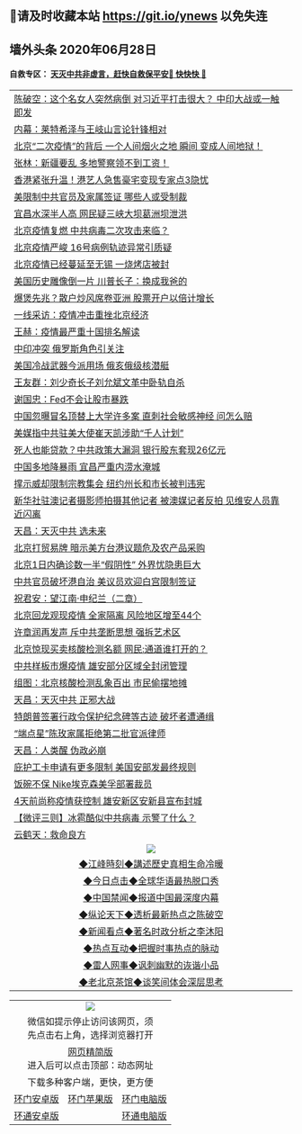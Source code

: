 ## 📩请及时收藏本站 https://git.io/ynews 以免失连</a>

## 墙外头条 2020年06月28日</a>

 <table>
<tr><td colspan="2" align="left"><a href="https://qeb.xfthy.casa/?name=c1190829&key=xcyufvbtjvhwwrpc&from=gy2">陈破空：这个名女人突然病倒 对习近平打击很大？ 中印大战或一触即发</a></td></tr>
<tr><td colspan="2" align="left"><a href="https://qeb.xfthy.casa/?name=c1190816&key=xcyufvbtjvhwwrpc&from=gy2">内幕：莱特希泽与王岐山言论针锋相对</a></td></tr>
<tr><td colspan="2" align="left"><a href="https://qeb.xfthy.casa/?name=c1190812&key=xcyufvbtjvhwwrpc&from=gy2">北京“二次疫情”的背后 一个人间烟火之地 瞬间 变成人间地狱！</a></td></tr>
<tr><td colspan="2" align="left"><a href="https://qeb.xfthy.casa/?name=c1190826&key=xcyufvbtjvhwwrpc&from=gy2">张林：新疆要乱 多地警察领不到工资！</a></td></tr>
<tr><td colspan="2" align="left"><a href="https://qeb.xfthy.casa/?name=c1190822&key=xcyufvbtjvhwwrpc&from=gy2">香港紧张升温！港艺人急售豪宅变现专家点3隐忧</a></td></tr>
<tr><td colspan="2" align="left"><a href="https://qeb.xfthy.casa/?name=c1190793&key=xcyufvbtjvhwwrpc&from=gy2">美限制中共官员及家属签证 哪些人或受制裁</a></td></tr>
<tr><td colspan="2" align="left"><a href="https://qeb.xfthy.casa/?name=c1190806&key=xcyufvbtjvhwwrpc&from=gy2">宜昌水深半人高 网民疑三峡大坝葛洲坝泄洪</a></td></tr>
<tr><td colspan="2" align="left"><a href="https://qeb.xfthy.casa/?name=c1190795&key=xcyufvbtjvhwwrpc&from=gy2">北京疫情复燃 中共病毒二次攻击来临？</a></td></tr>
<tr><td colspan="2" align="left"><a href="https://qeb.xfthy.casa/?name=c1190836&key=xcyufvbtjvhwwrpc&from=gy2">北京疫情严峻 16号病例轨迹异常引质疑</a></td></tr>
<tr><td colspan="2" align="left"><a href="https://qeb.xfthy.casa/?name=c1190823&key=xcyufvbtjvhwwrpc&from=gy2">北京疫情已经蔓延至无锡 一烧烤店被封</a></td></tr>
<tr><td colspan="2" align="left"><a href="https://qeb.xfthy.casa/?name=c1190814&key=xcyufvbtjvhwwrpc&from=gy2">美国历史雕像倒一片 川普长子：换成我爸的</a></td></tr>
<tr><td colspan="2" align="left"><a href="https://qeb.xfthy.casa/?name=c1190800&key=xcyufvbtjvhwwrpc&from=gy2">爆煲先兆？散户炒风席卷亚洲 股票开户以倍计增长</a></td></tr>
<tr><td colspan="2" align="left"><a href="https://qeb.xfthy.casa/?name=c1190815&key=xcyufvbtjvhwwrpc&from=gy2">一线采访：疫情冲击重挫北京经济</a></td></tr>
<tr><td colspan="2" align="left"><a href="https://qeb.xfthy.casa/?name=c1190827&key=xcyufvbtjvhwwrpc&from=gy2">王赫：疫情最严重十国排名解读</a></td></tr>
<tr><td colspan="2" align="left"><a href="https://qeb.xfthy.casa/?name=c1190788&key=xcyufvbtjvhwwrpc&from=gy2">中印冲突 俄罗斯角色引关注</a></td></tr>
<tr><td colspan="2" align="left"><a href="https://qeb.xfthy.casa/?name=c1190824&key=xcyufvbtjvhwwrpc&from=gy2">美国冷战武器今派用场 俄亥俄级核潜艇</a></td></tr>
<tr><td colspan="2" align="left"><a href="https://qeb.xfthy.casa/?name=c1190820&key=xcyufvbtjvhwwrpc&from=gy2">王友群：刘少奇长子刘允斌文革中卧轨自杀</a></td></tr>
<tr><td colspan="2" align="left"><a href="https://qeb.xfthy.casa/?name=c1190813&key=xcyufvbtjvhwwrpc&from=gy2">谢国忠：Fed不会让股市暴跌</a></td></tr>
<tr><td colspan="2" align="left"><a href="https://qeb.xfthy.casa/?name=c1190798&key=xcyufvbtjvhwwrpc&from=gy2">中国忽曝冒名顶替上大学许多案 直刺社会敏感神经 问怎么赔</a></td></tr>
<tr><td colspan="2" align="left"><a href="https://qeb.xfthy.casa/?name=c1190797&key=xcyufvbtjvhwwrpc&from=gy2">美媒指中共驻美大使崔天凯涉助“千人计划”</a></td></tr>
<tr><td colspan="2" align="left"><a href="https://qeb.xfthy.casa/?name=c1190821&key=xcyufvbtjvhwwrpc&from=gy2">死人也能贷款？中共政策大漏洞 银行股东套现26亿元</a></td></tr>
<tr><td colspan="2" align="left"><a href="https://qeb.xfthy.casa/?name=c1190765&key=xcyufvbtjvhwwrpc&from=gy2">中国多地降暴雨  宜昌严重内涝水淹城</a></td></tr>
<tr><td colspan="2" align="left"><a href="https://qeb.xfthy.casa/?name=c1190818&key=xcyufvbtjvhwwrpc&from=gy2">撑示威却限制宗教集会 纽约州长和市长被判违宪</a></td></tr>
<tr><td colspan="2" align="left"><a href="https://qeb.xfthy.casa/?name=c1190796&key=xcyufvbtjvhwwrpc&from=gy2">新华社驻澳记者摄影师拍摄其他记者 被澳媒记者反拍 见维安人员靠近闪离</a></td></tr>
<tr><td colspan="2" align="left"><a href="https://qeb.xfthy.casa/?name=c1190809&key=xcyufvbtjvhwwrpc&from=gy2">天昌：天灭中共 选未来</a></td></tr>
<tr><td colspan="2" align="left"><a href="https://qeb.xfthy.casa/?name=c1190802&key=xcyufvbtjvhwwrpc&from=gy2">北京打贸易牌 暗示美方台港议题危及农产品采购</a></td></tr>
<tr><td colspan="2" align="left"><a href="https://qeb.xfthy.casa/?name=c1190828&key=xcyufvbtjvhwwrpc&from=gy2">北京1日内确诊数一半“假阴性” 外界忧隐患巨大</a></td></tr>
<tr><td colspan="2" align="left"><a href="https://qeb.xfthy.casa/?name=c1190808&key=xcyufvbtjvhwwrpc&from=gy2">中共官员破坏港自治 美议员欢迎白宫限制签证</a></td></tr>
<tr><td colspan="2" align="left"><a href="https://qeb.xfthy.casa/?name=c1190835&key=xcyufvbtjvhwwrpc&from=gy2">祝君安：望江南·申纪兰（二章）</a></td></tr>
<tr><td colspan="2" align="left"><a href="https://qeb.xfthy.casa/?name=c1190792&key=xcyufvbtjvhwwrpc&from=gy2">北京回龙观现疫情 全家隔离 风险地区增至44个</a></td></tr>
<tr><td colspan="2" align="left"><a href="https://qeb.xfthy.casa/?name=c1190807&key=xcyufvbtjvhwwrpc&from=gy2">许章润再发声 斥中共垄断思想 强拆艺术区</a></td></tr>
<tr><td colspan="2" align="left"><a href="https://qeb.xfthy.casa/?name=c1190825&key=xcyufvbtjvhwwrpc&from=gy2">北京惊现买卖核酸检测名额 网民:通道谁打开的？</a></td></tr>
<tr><td colspan="2" align="left"><a href="https://qeb.xfthy.casa/?name=c1190833&key=xcyufvbtjvhwwrpc&from=gy2">中共样板市爆疫情 雄安部分区域全封闭管理</a></td></tr>
<tr><td colspan="2" align="left"><a href="https://qeb.xfthy.casa/?name=c1190832&key=xcyufvbtjvhwwrpc&from=gy2">组图：北京核酸检测乱象百出 市民偷摆地摊</a></td></tr>
<tr><td colspan="2" align="left"><a href="https://qeb.xfthy.casa/?name=c1190810&key=xcyufvbtjvhwwrpc&from=gy2">天昌：天灭中共 正邪大战</a></td></tr>
<tr><td colspan="2" align="left"><a href="https://qeb.xfthy.casa/?name=c1190789&key=xcyufvbtjvhwwrpc&from=gy2">特朗普签署行政令保护纪念碑等古迹 破坏者遭通缉</a></td></tr>
<tr><td colspan="2" align="left"><a href="https://qeb.xfthy.casa/?name=c1190819&key=xcyufvbtjvhwwrpc&from=gy2">“端点星”陈玫家属拒绝第二批官派律师</a></td></tr>
<tr><td colspan="2" align="left"><a href="https://qeb.xfthy.casa/?name=c1190811&key=xcyufvbtjvhwwrpc&from=gy2">天昌：人类醒 伪政必崩</a></td></tr>
<tr><td colspan="2" align="left"><a href="https://qeb.xfthy.casa/?name=c1190817&key=xcyufvbtjvhwwrpc&from=gy2">庇护工卡申请有更多限制 美国安部发最终规则</a></td></tr>
<tr><td colspan="2" align="left"><a href="https://qeb.xfthy.casa/?name=c1190799&key=xcyufvbtjvhwwrpc&from=gy2">饭碗不保 Nike埃克森美孚部署裁员</a></td></tr>
<tr><td colspan="2" align="left"><a href="https://qeb.xfthy.casa/?name=c1190840&key=xcyufvbtjvhwwrpc&from=gy2">4天前尚称疫情获控制 雄安新区安新县宣布封城</a></td></tr>
<tr><td colspan="2" align="left"><a href="https://qeb.xfthy.casa/?name=c1190843&key=xcyufvbtjvhwwrpc&from=gy2">【微评三则】冰雹酷似中共病毒 示警了什么？</a></td></tr>
<tr><td colspan="2" align="left"><a href="https://qeb.xfthy.casa/?name=c1190834&key=xcyufvbtjvhwwrpc&from=gy2">云鹤天：救命良方</a></td></tr>


 #### 自救专区： [天灭中共非虚言，赶快自救保平安🍎 快快快 📩](https://github.com/pwgy/td/blob/master/README.md)
 <tr>
   <td colspan="2" align=center><img src="https://cdn.jsdelivr.net/gh/gyoupiodf/im1/jf-1.jpg"></td>
  </tr>
   <tr>
   <td colspan="2" align=center> 
<a href="https://xdihm.casa/oo.aspx?name=c922850&key=sdxhftoyfkhpuaxy&from=gy2&tag=9877">◆江峰時刻◆講述歷史真相生命冷暖</a><br/>
    </td>
  </tr>
   <tr>
   <td colspan="2" align=center> 
<a href="https://xdihm.casa/oo.aspx?name=c816850&key=sdxhftoyfkhpuaxy&from=gy2&tag=9877">◆今日点击◆全球华语最热脱口秀</a><br/>
    </td>
  </tr>
  <tr>
  <td colspan="2" align=center>
<a href="https://xdihm.casa/oo.aspx?name=c816860&key=sdxhftoyfkhpuaxy&from=gy2&tag=99733110">◆中国禁闻◆报道中国最深度内幕</a><br/>
   </tr>
  <tr>
     <td colspan="2" align=center>
<a href="https://xdihm.casa/oo.aspx?name=c816855&key=sdxhftoyfkhpuaxy&from=gy2&tag=997110">◆纵论天下◆透析最新热点之陈破空</a><br/>
   </tr>
   <tr>
      <td colspan="2" align=center>
<a href="https://xdihm.casa/oo.aspx?name=c838308&key=sdxhftoyfkhpuaxy&from=gy2&tag=9973110">◆新闻看点◆著名时政分析之李沐阳</a><br/>
   </tr>
   <tr>
     <td colspan="2" align=center>
<a href="https://xdihm.casa/oo.aspx?name=c816852&key=sdxhftoyfkhpuaxy&from=gy2&tag=9733110">◆热点互动◆把握时事热点的脉动</a><br/>
   </tr>
   <tr>
      <td colspan="2" align=center>
<a href="https://xdihm.casa/oo.aspx?name=c816694&key=sdxhftoyfkhpuaxy&from=gy2&tag=93310">◆雷人网事◆讽刺幽默的诙谐小品</a><br/>
   </tr>
   <tr>
    <td colspan="2" align=center>
<a href="https://xdihm.casa/oo.aspx?name=c816650&key=sdxhftoyfkhpuaxy&from=gy2&tag=9973110">◆老北京茶馆◆谈笑间体会深层思考</a><br/>
   </tr>
</table>

<table>
  <tr>
    <td colspan="3" align="center"><img src="https://cdn.jsdelivr.net/gh/opipe/up/oGate65.jpg"/></td>
  </tr>
  <tr>
    <td colspan="3" align="center">微信如提示停止访问该网页，须<br/>先点击右上角，选择浏览器打开</td>
  <tr>
  <tr>
    <td colspan="3" align="center"><a href="https://gitcdn.xyz/cdn/otiny/up/master/show005.htm">网页精简版</a><br/>进入后可以点击顶部：动态网址</td>
  </tr>
  <tr>
    <td colspan="3" align="center">下载多种客户端，更快，更方便</td>
  <tr>
  <tr>
    <td align="center"><a href="https://cdn.jsdelivr.net/gh/opipe/up/oGatea.apk">环门安卓版</a></td>
    <td align="center"><a href="https://x.co/odisk">环门苹果版</a></td>
    <td align="center"><a href="https://cdn.jsdelivr.net/gh/opipe/up/oGate.zip">环门电脑版</a></td>
  </tr>
  <tr>
    <td align="center"><a href="https://cdn.jsdelivr.net/gh/opipe/up/oPipe.apk">环通安卓版</a></td>
    <td align="center"></td>
    <td align="center"><a href="https://raw.githubusercontent.com/opipe/up/master/oPipe.zip">环通电脑版</a></td>
  </tr>
  
</table>
